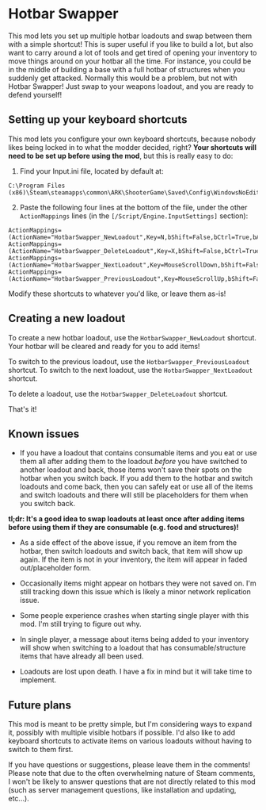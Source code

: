 # Hotbar Swapper

This mod lets you set up multiple hotbar loadouts and swap between them with a simple shortcut! This is super useful if you like to build a lot, but also want to carry around a lot of tools and get tired of opening your inventory to move things around on your hotbar all the time. For instance, you could be in the middle of building a base with a full hotbar of structures when you suddenly get attacked. Normally this would be a problem, but not with Hotbar Swapper! Just swap to your weapons loadout, and you are ready to defend yourself!

## Setting up your keyboard shortcuts

This mod lets you configure your own keyboard shortcuts, because nobody likes being locked in to what the modder decided, right? **Your shortcuts will need to be set up before using the mod**, but this is really easy to do:

1. Find your Input.ini file, located by default at:
```
C:\Program Files (x86)\Steam\steamapps\common\ARK\ShooterGame\Saved\Config\WindowsNoEditor\Input.ini
```

2. Paste the following four lines at the bottom of the file, under the other `ActionMappings` lines (in the `[/Script/Engine.InputSettings]` section):
```
ActionMappings=(ActionName="HotbarSwapper_NewLoadout",Key=N,bShift=False,bCtrl=True,bAlt=False,bCmd=False)
ActionMappings=(ActionName="HotbarSwapper_DeleteLoadout",Key=X,bShift=False,bCtrl=True,bAlt=False,bCmd=False)
ActionMappings=(ActionName="HotbarSwapper_NextLoadout",Key=MouseScrollDown,bShift=False,bCtrl=True,bAlt=False,bCmd=False)
ActionMappings=(ActionName="HotbarSwapper_PreviousLoadout",Key=MouseScrollUp,bShift=False,bCtrl=True,bAlt=False,bCmd=False)
```

Modify these shortcuts to whatever you'd like, or leave them as-is!

## Creating a new loadout

To create a new hotbar loadout, use the `HotbarSwapper_NewLoadout` shortcut. Your hotbar will be cleared and ready for you to add items!

To switch to the previous loadout, use the `HotbarSwapper_PreviousLoadout` shortcut. To switch to the next loadout, use the `HotbarSwapper_NextLoadout` shortcut.

To delete a loadout, use the `HotbarSwapper_DeleteLoadout` shortcut.

That's it!

## Known issues

- If you have a loadout that contains consumable items and you eat or use them all after adding them to the loadout _before_ you have switched to another loadout and back, those items won't save their spots on the hotbar when you switch back. If you add them to the hotbar and switch loadouts and come back, then you can safely eat or use all of the items and switch loadouts and there will still be placeholders for them when you switch back.

**tl;dr: It's a good idea to swap loadouts at least once after adding items before using them if they are consumable (e.g. food and structures)!**

- As a side effect of the above issue, if you remove an item from the hotbar, then switch loadouts and switch back, that item will show up again. If the item is not in your inventory, the item will appear in faded out/placeholder form.

- Occasionally items might appear on hotbars they were not saved on. I'm still tracking down this issue which is likely a minor network replication issue.

- Some people experience crashes when starting single player with this mod. I'm still trying to figure out why.

- In single player, a message about items being added to your inventory will show when switching to a loadout that has consumable/structure items that have already all been used.

- Loadouts are lost upon death. I have a fix in mind but it will take time to implement.

## Future plans

This mod is meant to be pretty simple, but I'm considering ways to expand it, possibly with multiple visible hotbars if possible. I'd also like to add keyboard shortcuts to activate items on various loadouts without having to switch to them first.

If you have questions or suggestions, please leave them in the comments! Please note that due to the often overwhelming nature of Steam comments, I won't be likely to answer questions that are not directly related to this mod (such as server management questions, like installation and updating, etc...).